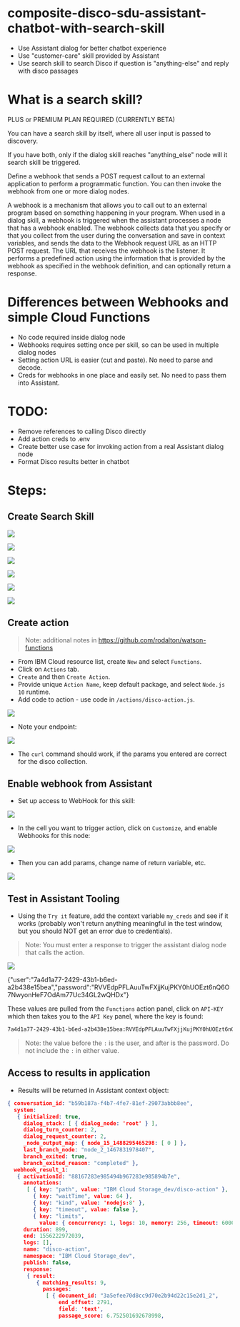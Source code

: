 # composite-disco-sdu-assistant-chatbot-with-search-skill

* Use Assistant dialog for better chatbot experience
* Use "customer-care" skill provided by Assistant
* Use search skill to search Disco if question is "anything-else" and reply with disco passages

# What is a search skill?

PLUS or PREMIUM PLAN REQUIRED (CURRENTLY BETA)

You can have a search skill by itself, where all user input is passed to discovery.

If you have both, only if the dialog skill reaches "anything_else" node will it search skill be triggered.


Define a webhook that sends a POST request callout to an external application to perform a programmatic function. You can then invoke the webhook from one or more dialog nodes.

A webhook is a mechanism that allows you to call out to an external program based on something happening in your program. When used in a dialog skill, a webhook is triggered when the assistant processes a node that has a webhook enabled. The webhook collects data that you specify or that you collect from the user during the conversation and save in context variables, and sends the data to the Webhook request URL as an HTTP POST request. The URL that receives the webhook is the listener. It performs a predefined action using the information that is provided by the webhook as specified in the webhook definition, and can optionally return a response.

# Differences between Webhooks and simple Cloud Functions

* No code required inside dialog node
* Webhooks requires setting once per skill, so can be used in multiple dialog nodes
* Setting action URL is easier (cut and paste). No need to parse and decode.
* Creds for webhooks in one place and easily set. No need to pass them into Assistant.

# TODO:

* Remove references to calling Disco directly
* Add action creds to .env
* Create better use case for invoking action from a real Assistant dialog node
* Format Disco results better in chatbot 

# Steps:

## Create Search Skill

![](doc/source/images/select-search-skill.png)

![](doc/source/images/create-search-skill.png)

![](doc/source/images/assign-search-skill-to-collection.png)

![](doc/source/images/configure-search-skill.png)

![](doc/source/images/assign-search-skill-to-node.png)

![](doc/source/images/create-assistant-to-link-skills.png)

## Create action

> Note: additional notes in https://github.com/rodalton/watson-functions

* From IBM Cloud resource list, create `New` and select `Functions`.
* Click on `Actions` tab.
* `Create` and then `Create Action`.
* Provide unique `Action Name`, keep default package, and select `Node.js 10` runtime.
* Add code to action - use code in `/actions/disco-action.js`.

![](doc/source/images/action-params.png)

* Note your endpoint:

![](doc/source/images/action-endpoint.png)

* The `curl` command should work, if the params you entered are correct for the disco collection.

## Enable webhook from Assistant

* Set up access to WebHook for this skill:

![](doc/source/images/assistant-define-webhook.png)

* In the cell you want to trigger action, click on `Customize`, and enable Webhooks for this node:

![](doc/source/images/assistant-enable-webhook-for-node.png)

* Then you can add params, change name of return variable, etc.

![](doc/source/images/assistant-node-config-webhook.png)

## Test in Assistant Tooling

* Using the `Try it` feature, add the context variable `my_creds` and see if it works (probably won't return anything meaningful in the test window, but you should NOT get an error due to credentials).

> Note: You must enter a response to trigger the assistant dialog node that calls the action.

![](doc/source/images/assistant-context-vars.png)

{"user":"7a4d1a77-2429-43b1-b6ed-a2b438e15bea","password":"RVVEdpPFLAuuTwFXjjKujPKY0hUOEzt6nQ6O7NwyonHeF7OdAm77Uc34GL2wQHDx"}

These values are pulled from the `Functions` action panel, click on `API-KEY` which then takes you to the `API Key` panel, where the key is found:

```bash
7a4d1a77-2429-43b1-b6ed-a2b438e15bea:RVVEdpPFLAuuTwFXjjKujPKY0hUOEzt6nQ6O7NwyonHeF7OdAm77Uc34GL2wQHDx
```

> Note: the value before the `:` is the user, and after is the password. Do not include the `:` in either value.

## Access to results in application

* Results will be returned in Assistant context object:

```json
{ conversation_id: "b59b187a-f4b7-4fe7-81ef-29073abbb8ee",
  system: 
   { initialized: true,
     dialog_stack: [ { dialog_node: 'root' } ],
     dialog_turn_counter: 2,
     dialog_request_counter: 2,
     _node_output_map: { node_15_1488295465298: [ 0 ] },
     last_branch_node: "node_2_1467831978407",
     branch_exited: true,
     branch_exited_reason: "completed" },
  webhook_result_1:
   { activationId: "88167283e985494b967283e985894b7e",
     annotations:
      [ { key: "path", value: "IBM Cloud Storage_dev/disco-action" },
        { key: "waitTime", value: 64 },
        { key: "kind", value: 'nodejs:8' },
        { key: "timeout", value: false },
        { key: "limits",
          value: { concurrency: 1, logs: 10, memory: 256, timeout: 60000 } } ],
     duration: 899,
     end: 1556222972039,
     logs: [],
     name: "disco-action",
     namespace: "IBM Cloud Storage_dev",
     publish: false,
     response:
      { result:
         { matching_results: 9,
           passages:
            [ { document_id: "3a5efee70d8cc9d70e2b94d22c15e2d1_2",
                end_offset: 2791,
                field: 'text',
                passage_score: 6.752501692678998,
```
